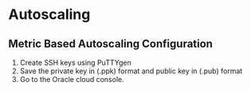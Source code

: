 # Autoscaling

## Metric Based Autoscaling Configuration
1.	Create SSH keys using PuTTYgen
2.	Save the private key in (.ppk) format and public key in (.pub) format
3.	Go to the Oracle cloud console.

